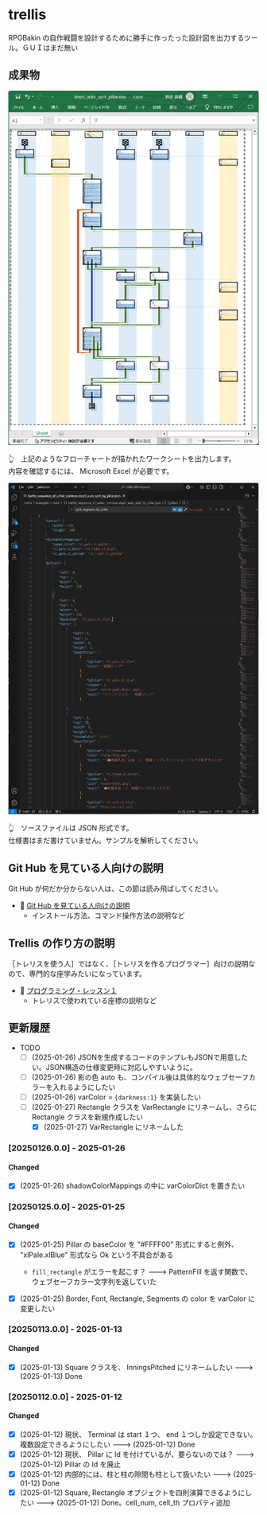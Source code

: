 # trellis

RPGBakin の自作戦闘を設計するために勝手に作ったった設計図を出力するツール。ＧＵＩはまだ無い  


## 成果物

![成果物](./docs/img/[20250113-0140]フローチャート.png)  

👆　上記のようなフローチャートが描かれたワークシートを出力します。  
内容を確認するには、 Microsoft Excel が必要です。  

![ソースファイル](./docs/img/[20250113-0148]ソースファイル.png)  

👆　ソースファイルは JSON 形式です。  
仕様書はまだ書けていません。サンプルを解析してください。  


## Git Hub を見ている人向けの説明

Git Hub が何だか分からない人は、この節は読み飛ばしてください。  

* 📖 [Git Hub を見ている人向けの説明](./docs_dev/from_git_hub.md)
    * インストール方法、コマンド操作方法の説明など


## Trellis の作り方の説明

［トレリスを使う人］ではなく、［トレリスを作るプログラマー］向けの説明なので、専門的な座学みたいになっています。  

* 📖 [プログラミング・レッスン１](./docs/programming_lesson/1/README.md)
    * トレリスで使われている座標の説明など


## 更新履歴

* TODO
    * [ ] (2025-01-26) JSONを生成するコードのテンプレもJSONで用意したい。JSON構造の仕様変更時に対応しやすいように。
    * [ ] (2025-01-26) 影の色 auto も、コンパイル後は具体的なウェブセーフカラーを入れるようにしたい
    * [ ] (2025-01-26) varColor = `{darkness:1}` を実装したい
    * [ ] (2025-01-27) Rectangle クラスを VarRectangle にリネームし、さらに Rectangle クラスを新規作成したい
        * [x] (2025-01-27) VarRectangle にリネームした

### [20250126.0.0] - 2025-01-26

#### Changed

* [x] (2025-01-26) shadowColorMappings の中に varColorDict を置きたい


### [20250125.0.0] - 2025-01-25

#### Changed

* [x] (2025-01-25) Pillar の baseColor を "#FFFF00" 形式にすると例外、 "xlPale.xlBlue" 形式なら Ok という不具合がある
    * `fill_rectangle` がエラーを起こす？ ---> PatternFill を返す関数で、ウェブセーフカラー文字列を返していた
* [x] (2025-01-25) Border, Font, Rectangle, Segments の color を varColor に変更したい


### [20250113.0.0] - 2025-01-13

#### Changed

* [x] (2025-01-13) Square クラスを、 InningsPitched にリネームしたい ---> (2025-01-13) Done


### [20250112.0.0] - 2025-01-12

#### Changed

* [x] (2025-01-12) 現状、 Terminal は start １つ、 end １つしか設定できない。複数設定できるようにしたい ---> (2025-01-12) Done
* [x] (2025-01-12) 現状、 Pillar に Id を付けているが、要らないのでは？ ---> (2025-01-12) Pillar の Id を廃止
* [x] (2025-01-12) 内部的には、柱と柱の隙間も柱として扱いたい ---> (2025-01-12) Done
* [x] (2025-01-12) Square, Rectangle オブジェクトを四則演算できるようにしたい ---> (2025-01-12) Done。cell_num, cell_th プロパティ追加
